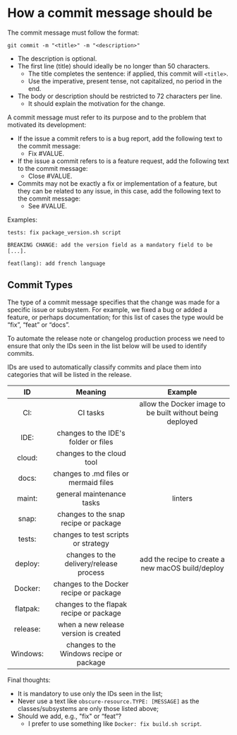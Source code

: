 # How a commit message should be

The commit message must follow the format:

`git commit -m "<title>" -m "<description>"`

- The description is optional.
- The first line (title) should ideally be no longer than 50 characters.
  - The title completes the sentence: if applied, this commit will `<title>`.
  - Use the imperative, present tense, not capitalized, no period in the end.
- The body or description should be restricted to 72 characters per line.
  - It should explain the motivation for the change.

A commit message must refer to its purpose and to the problem that motivated its development:

- If the issue a commit refers to is a bug report, add the following text to the
  commit message:
  - Fix #VALUE.
- If the issue a commit refers to is a feature request, add the following text to
  the commit message:
  - Close #VALUE.
- Commits may not be exactly a fix or implementation of a feature, but they can be
  related to any issue, in this case, add the following text to the commit message:
  - See #VALUE.

Examples:

```text
tests: fix package_version.sh script

BREAKING CHANGE: add the version field as a mandatory field to be [...].
```

```text
feat(lang): add french language
```

## Commit Types

The type of a commit message specifies that the change was made for a specific issue or
subsystem. For example, we fixed a bug or added a feature, or perhaps documentation; for
this list of cases the type would be “fix”, “feat” or “docs”.

To automate the release note or changelog production process we need to ensure that only
the IDs seen in the list below will be used to identify commits.

IDs are used to automatically classify commits and place them into categories that will
be listed in the release.

|    ID    |                 Meaning                  |                          Example                          |
| :------: | :--------------------------------------: | :-------------------------------------------------------: |
|   CI:    |                 CI tasks                 | allow the Docker image to be built without being deployed |
|   IDE:   |   changes to the IDE's folder or files   |                                                           |
|  cloud:  |        changes to the cloud tool         |                                                           |
|  docs:   |  changes to .md files or mermaid files   |                                                           |
|  maint:  |        general maintenance tasks         |                          linters                          |
|  snap:   |  changes to the snap recipe or package   |                                                           |
|  tests:  |   changes to test scripts or strategy    |                                                           |
| deploy:  | changes to the delivery/release process  |     add the recipe to create a new macOS build/deploy     |
| Docker:  | changes to the Docker recipe or package  |                                                           |
| flatpak: | changes to the flapak recipe or package  |                                                           |
| release: |  when a new release version is created   |                                                           |
| Windows: | changes to the Windows recipe or package |                                                           |

Final thoughts:

- It is mandatory to use only the IDs seen in the list;
- Never use a text like `obscure-resource.TYPE: [MESSAGE]` as the classes/subsystems are only those listed above;
- Should we add, e.g., "fix" or “feat”?
  - I prefer to use something like `Docker: fix build.sh script`.

